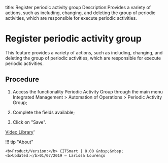 title: Register periodic activity group
Description:Provides a variety of actions, such as including, changing, and deleting the group of periodic activities, which are responsible for execute periodic activities.
# Register periodic activity group

This feature provides a variety of actions, such as including, changing, and deleting the group of periodic activities, which are responsible for execute periodic activities.

Procedure
-----------

1.  Access the functionality Periodic Activity Group through the main menu
    Integrated Management \> Automation of Operations \> Periodic Activity
    Group;

2.  Complete the fields available;

3.  Click on "Save".

<i class='fa fa-youtube-play  fa-2x' style='color:#97ce17;vertical-align: middle;'> </i> [Video Library](https://www.youtube.com/playlist?list=PLB5qK2uzf2ROEeoHh3EbsZJxjr9hJSLIV)'

!!! tip "About"

    <b>Product/Version:</b> CITSmart | 8.00 &nbsp;&nbsp;
    <b>Updated:</b>01/07/2019 – Larissa Lourenço
